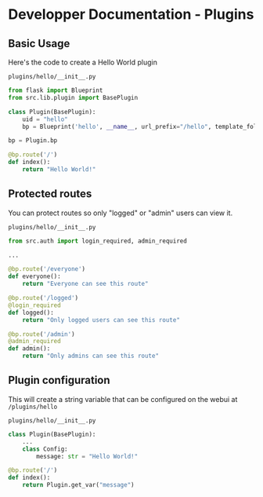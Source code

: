 # Developper Documentation - Plugins

## Basic Usage

Here's the code to create a Hello World plugin

`plugins/hello/__init__.py`
```py
from flask import Blueprint
from src.lib.plugin import BasePlugin

class Plugin(BasePlugin):
    uid = "hello"
    bp = Blueprint('hello', __name__, url_prefix="/hello", template_folder="..")

bp = Plugin.bp

@bp.route('/')
def index():
    return "Hello World!"
```

## Protected routes

You can protect routes so only "logged" or "admin" users can view it.

`plugins/hello/__init__.py`
```py
from src.auth import login_required, admin_required

...

@bp.route('/everyone')
def everyone():
    return "Everyone can see this route"

@bp.route('/logged')
@login_required
def logged():
    return "Only logged users can see this route"

@bp.route('/admin')
@admin_required
def admin():
    return "Only admins can see this route"
```

## Plugin configuration

This will create a string variable that can be configured on the webui at `/plugins/hello`

`plugins/hello/__init__.py`
```py
class Plugin(BasePlugin):
    ...
    class Config:
        message: str = "Hello World!"

@bp.route('/')
def index():
    return Plugin.get_var("message")
```


